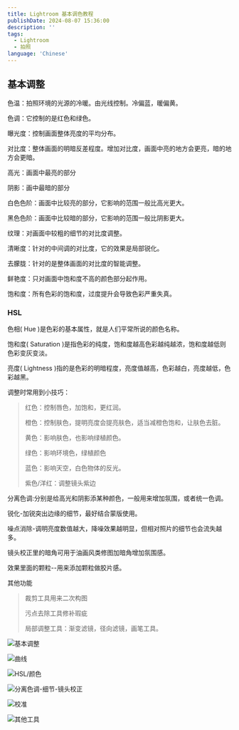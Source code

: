 ```yaml
---
title: Lightroom 基本调色教程
publishDate: 2024-08-07 15:36:00
description: ''
tags:
  - Lightroom
  - 拍照
language: 'Chinese'
---
```


## 基本调整

色温：拍照环境的光源的冷暖。由光线控制。冷偏蓝，暖偏黄。

色调：它控制的是红色和绿色。

曝光度：控制画面整体亮度的平均分布。

对比度：整体画面的明暗反差程度。增加对比度，画面中亮的地方会更亮，暗的地方会更暗。

高光：画面中最亮的部分

阴影：画中最暗的部分

白色色阶：画面中比较亮的部分，它影响的范围一般比高光更大。

黑色色阶：画面中比较暗的部分，它影响的范围一般比阴影更大。

纹理：对画面中较粗的细节的对比度调整。

清晰度：针对的中间调的对比度，它的效果是局部锐化。

去朦胧：针对的是整体画面的对比度的智能调整。

鲜艳度：只对画面中饱和度不高的颜色部分起作用。

饱和度：所有色彩的饱和度，过度提升会导致色彩严重失真。

### HSL

色相( Hue )是色彩的基本属性，就是人们平常所说的颜色名称。

饱和度( Saturation )是指色彩的纯度，饱和度越高色彩越纯越浓，饱和度越低则色彩变灰变淡。

亮度( Lightness )指的是色彩的明暗程度，亮度值越高，色彩越白，亮度越低，色彩越黑。

调整时常用到小技巧：

> 红色：控制唇色，加饱和，更红润。
>
> 橙色：控制肤色，提明亮度会提亮肤色，适当减橙色饱和，让肤色去脏。
>
> 黄色：影响肤色，也影响绿植颜色。
>
> 绿色：影响环境色，绿植颜色
>
> 蓝色：影响天空，白色物体的反光。
>
> 紫色/洋红：调整镜头紫边

分离色调:分别是给高光和阴影添某种颜色，一般用来增加氛围，或者统一色调。

锐化-加锐突出边缘的细节，最好结合蒙版使用。

噪点消除-调明亮度数值越大，降噪效果越明显，但相对照片的细节也会流失越多。

镜头校正里的暗角可用于油画风类修图加暗角增加氛围感。

效果里面的颗粒--用来添加颗粒做胶片感。

其他功能

> 裁剪工具用来二次构图
>
> 污点去除工具修补瑕疵
>
> 局部调整工具：渐变滤镜，径向滤镜，画笔工具。

![基本调整](基本调整.png)

![曲线](曲线.png)

![HSL/颜色](HSL-颜色.png)

![分离色调-细节-镜头校正](分离色调-细节-镜头校正.png)

![校准](校准.png)

![其他工具](其他工具.png)

